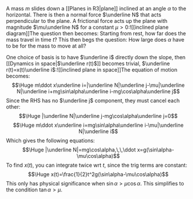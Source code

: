 
A mass $m$ slides down a [[Planes in R3|plane]] inclined at an angle $\alpha$ to the horizontal. There is then a normal force $\underline N$ that acts perpendicular to the plane. A frictional force acts up the plane with magnitude $\mu\underline N$ for a constant $\mu>0$:![[inclined plane diagram]]The question then becomes: Starting from rest, how far does the mass travel in time $t$? This then begs the question: How large does $\alpha$ have to be for the mass to move at all?

One choice of basis is to have $\underline i$ directly down the slope, then [[Dynamics in space|$\underline r(t)$]] becomes trivial, $\underline r(t)=x(t)\underline i$:![[inclined plane in space]]The equation of motion becomes:$$\Huge m\ddot x\underline i=|\underline N|\underline j-\mu|\underline N|\underline i+mg\sin\alpha\underline i-mg\cos\alpha\underline j$$Since the RHS has no $\underline j$ component, they must cancel each other:$$\Huge |\underline N|\underline j-mg\cos\alpha\underline j=0$$$$\Huge m\ddot x\underline i=mg\sin\alpha\underline i-\mu|\underline N|\underline i$$Which gives the following equations:$$\Huge |\underline N|=mg\cos\alpha,\,\,\ddot x=g(\sin\alpha-\mu\cos\alpha)$$To find $x(t)$, you can integrate twice wrt $t$, since the trig terms are constant:$$\Huge x(t)=\frac{1}{2}t^2g(\sin\alpha-\mu\cos\alpha)$$This only has physical significance when $\sin\alpha>\mu\cos\alpha$. This simplifies to the condition $\tan\alpha>\mu$.